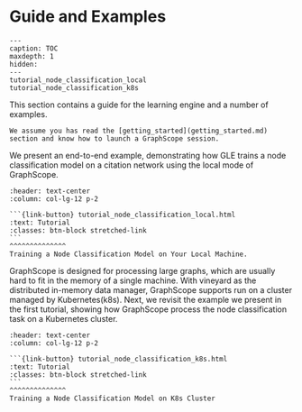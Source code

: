# Guide and Examples

```{toctree} arguments
---
caption: TOC
maxdepth: 1
hidden:
---
tutorial_node_classification_local
tutorial_node_classification_k8s
```


This section contains a guide for the learning engine and a number of examples.

```{tip}
We assume you has read the [getting_started](getting_started.md) section and know how to launch a GraphScope session.
```

We present an end-to-end example, demonstrating how GLE trains a node classification model on a citation network using the local mode of GraphScope.

````{panels}
:header: text-center
:column: col-lg-12 p-2

```{link-button} tutorial_node_classification_local.html
:text: Tutorial
:classes: btn-block stretched-link
```
^^^^^^^^^^^^^^
Training a Node Classification Model on Your Local Machine.
````

GraphScope is designed for processing large graphs, which are usually hard to fit in the memory of a single machine. With vineyard as the distributed in-memory data manager, GraphScope supports run on a cluster managed by Kubernetes(k8s). Next, we revisit the example we present in the first tutorial, showing how GraphScope process the node classification task on a Kubernetes cluster.


````{panels}
:header: text-center
:column: col-lg-12 p-2

```{link-button} tutorial_node_classification_k8s.html
:text: Tutorial
:classes: btn-block stretched-link
```
^^^^^^^^^^^^^^
Training a Node Classification Model on K8s Cluster
````
